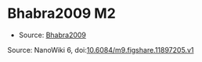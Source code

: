 <a name="material" />

# Bhabra2009 M2
<script type="application/ld+json">
  {
    "@context": "https://schema.org/",
    "@type": "ChemicalSubstance",
    "@id": "https://egonw.github.io/nanowiki/nanowiki212.html#material",
    "http://purl.org/dc/terms/conformsTo":
      {
        "@type": "CreativeWork",
        "@id": "https://bioschemas.org/profiles/ChemicalSubstance/0.4-RELEASE/"
      },
    "identfier": "212",
    "name": "Bhabra2009 M2",
    "url": "https://egonw.github.io/nanowiki/nanowiki212.html#material",
    "sameAs": "http://127.0.0.1/mediawiki/index.php/Special:URIResolver/Bhabra2009_M2"
  }
</script>


* Source: [Bhabra2009](Bhabra2009.md)


Source: NanoWiki 6, doi:[10.6084/m9.figshare.11897205.v1](https://doi.org/10.6084/m9.figshare.11897205.v1)
